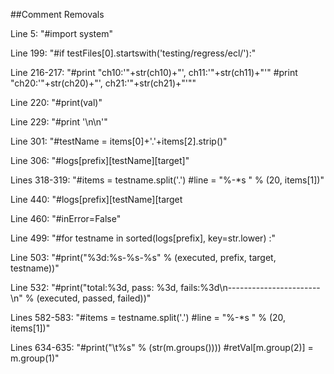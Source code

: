 ##Comment Removals

Line 5: "#import system"

Line 199: "#if testFiles[0].startswith('testing/regress/ecl/'):"

Line 216-217: "#print "ch10:'"+str(ch10)+"', ch11:'"+str(ch11)+"'"
        	#print "ch20:'"+str(ch20)+"', ch21:'"+str(ch21)+"'""

Line 220: "#print(val)"

Line 229: "#print '\n\n'"

Line 301: "#testName = items[0]+'.'+items[2].strip()"

Line 306: "#logs[prefix][testName][target]"

Lines 318-319: "#items = testname.split('.')
          	#line = "%-*s " % (20,  items[1])"
          	
Line 440: "#logs[prefix][testName][target

Line 460: "#inError=False"

Line 499: "#for testname in sorted(logs[prefix],  key=str.lower) :"

Line 503: "#print("%3d:%s-%s-%s" % (executed,  prefix,  target, testname))"

Line 532: "#print("total:%3d, pass: %3d, fails:%3d\n-----------------------\n" % (executed,  passed,  failed))"

Lines 582-583: "#items = testname.split('.')
               	#line = "%-*s " % (20,  items[1])"
               	
Lines 634-635: "#print("\t%s" % (str(m.groups())))
		 #retVal[m.group(2)] = m.group(1)"
